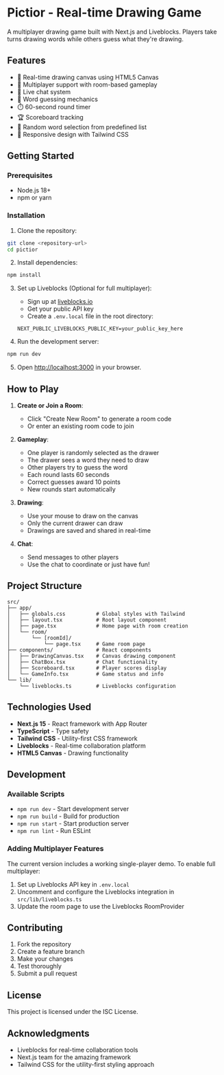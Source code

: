 # Pictior - Real-time Drawing Game

A multiplayer drawing game built with Next.js and Liveblocks. Players take turns drawing words while others guess what they're drawing.

## Features

- 🎨 Real-time drawing canvas using HTML5 Canvas
- 👥 Multiplayer support with room-based gameplay
- 💬 Live chat system
- 🎯 Word guessing mechanics
- ⏱️ 60-second round timer
- 🏆 Scoreboard tracking
- 🎲 Random word selection from predefined list
- 📱 Responsive design with Tailwind CSS

## Getting Started

### Prerequisites

- Node.js 18+ 
- npm or yarn

### Installation

1. Clone the repository:
```bash
git clone <repository-url>
cd pictior
```

2. Install dependencies:
```bash
npm install
```

3. Set up Liveblocks (Optional for full multiplayer):
   - Sign up at [liveblocks.io](https://liveblocks.io)
   - Get your public API key
   - Create a `.env.local` file in the root directory:
   ```
   NEXT_PUBLIC_LIVEBLOCKS_PUBLIC_KEY=your_public_key_here
   ```

4. Run the development server:
```bash
npm run dev
```

5. Open [http://localhost:3000](http://localhost:3000) in your browser.

## How to Play

1. **Create or Join a Room**: 
   - Click "Create New Room" to generate a room code
   - Or enter an existing room code to join

2. **Gameplay**:
   - One player is randomly selected as the drawer
   - The drawer sees a word they need to draw
   - Other players try to guess the word
   - Each round lasts 60 seconds
   - Correct guesses award 10 points
   - New rounds start automatically

3. **Drawing**:
   - Use your mouse to draw on the canvas
   - Only the current drawer can draw
   - Drawings are saved and shared in real-time

4. **Chat**:
   - Send messages to other players
   - Use the chat to coordinate or just have fun!

## Project Structure

```
src/
├── app/
│   ├── globals.css          # Global styles with Tailwind
│   ├── layout.tsx           # Root layout component
│   ├── page.tsx             # Home page with room creation
│   └── room/
│       └── [roomId]/
│           └── page.tsx     # Game room page
├── components/              # React components
│   ├── DrawingCanvas.tsx    # Canvas drawing component
│   ├── ChatBox.tsx          # Chat functionality
│   ├── Scoreboard.tsx       # Player scores display
│   └── GameInfo.tsx         # Game status and info
└── lib/
    └── liveblocks.ts        # Liveblocks configuration
```

## Technologies Used

- **Next.js 15** - React framework with App Router
- **TypeScript** - Type safety
- **Tailwind CSS** - Utility-first CSS framework
- **Liveblocks** - Real-time collaboration platform
- **HTML5 Canvas** - Drawing functionality

## Development

### Available Scripts

- `npm run dev` - Start development server
- `npm run build` - Build for production
- `npm run start` - Start production server
- `npm run lint` - Run ESLint

### Adding Multiplayer Features

The current version includes a working single-player demo. To enable full multiplayer:

1. Set up Liveblocks API key in `.env.local`
2. Uncomment and configure the Liveblocks integration in `src/lib/liveblocks.ts`
3. Update the room page to use the Liveblocks RoomProvider

## Contributing

1. Fork the repository
2. Create a feature branch
3. Make your changes
4. Test thoroughly
5. Submit a pull request

## License

This project is licensed under the ISC License.

## Acknowledgments

- Liveblocks for real-time collaboration tools
- Next.js team for the amazing framework
- Tailwind CSS for the utility-first styling approach 